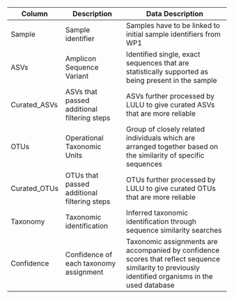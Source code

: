 | Column      | Description          | Data Description     |
|-------------|----------------------|----------------------|
| Sample   | Sample identifier | Samples have to be linked to initial sample identifiers from WP1 |
| ASVs   | Amplicon Sequence Variant| Identified single, exact sequences that are statistically supported as being present in the sample |
| Curated_ASVs   | ASVs that passed additional filtering steps| ASVs further processed by LULU to give curated ASVs that are more reliable |
| OTUs   | Operational Taxonomic Units| Group of closely related individuals which are arranged together based on the similarity of specific sequences |
| Curated_OTUs   | OTUs that passed additional filtering steps| OTUs further processed by LULU to give curated OTUs that are more reliable |
| Taxonomy   | Taxonomic identification | Inferred taxonomic identification through sequence similarity searches |
| Confidence   | Confidence of each taxonomy assignment| Taxonomic assignments are accompanied by confidence scores that reflect sequence similarity to previously identified organisms in the used database |
